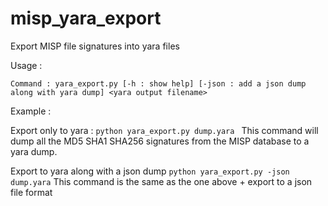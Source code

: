 # misp_yara_export
Export MISP file signatures into yara files

Usage :

```Command : yara_export.py [-h : show help] [-json : add a json dump along with yara dump] <yara output filename>```

Example :

Export only to yara :
```python yara_export.py dump.yara ``` 
This command will dump all the MD5 SHA1 SHA256 signatures from the MISP database to a yara dump.

Export to yara along with a json dump
``` python yara_export.py -json dump.yara ``` 
This command is the same as the one above + export to a json file format


